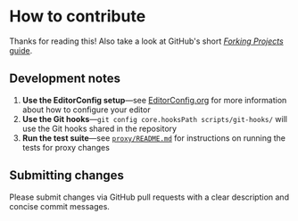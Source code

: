# How to contribute

Thanks for reading this! Also take a look at GitHub's short [_Forking Projects_ guide](https://guides.github.com/activities/forking/).

## Development notes

1. **Use the EditorConfig setup**—see [EditorConfig.org](https://editorconfig.org) for more information about how to configure your editor
1. **Use the Git hooks**—`git config core.hooksPath scripts/git-hooks/` will use the Git hooks shared in the repository
1. **Run the test suite**—see [`proxy/README.md`](./proxy/README.md) for instructions on running the tests for proxy changes

## Submitting changes

Please submit changes via GitHub pull requests with a clear description and concise commit messages.
